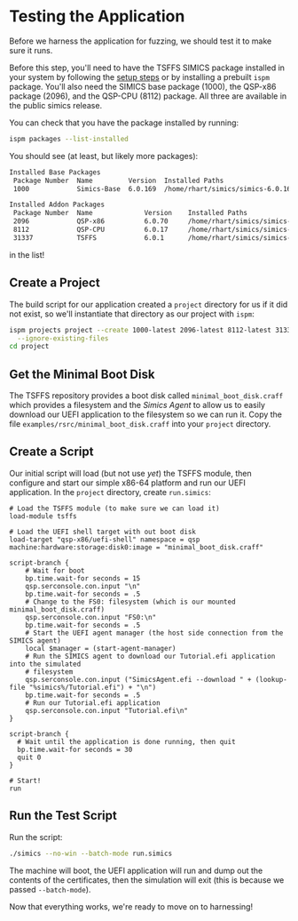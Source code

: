 # Testing the Application

Before we harness the application for fuzzing, we should test it to make sure it runs.

Before this step, you'll need to have the TSFFS SIMICS package installed in your system
by following the [setup steps](../setup/README.md) or by installing a prebuilt `ispm`
package. You'll also need the SIMICS base package (1000), the QSP-x86 package (2096),
and the QSP-CPU (8112) package. All three are available in the public simics release.

You can check that you have the package installed by running:

```sh
ispm packages --list-installed
```

You should see (at least, but likely more packages):

```txt
Installed Base Packages
 Package Number  Name         Version  Installed Paths
 1000            Simics-Base  6.0.169  /home/rhart/simics/simics-6.0.169

Installed Addon Packages
 Package Number  Name             Version    Installed Paths
 2096            QSP-x86          6.0.70     /home/rhart/simics/simics-qsp-x86-6.0.70
 8112            QSP-CPU          6.0.17     /home/rhart/simics/simics-qsp-cpu-6.0.17
 31337           TSFFS            6.0.1      /home/rhart/simics/simics-tsffs-6.0.1
```

in the list!

## Create a Project

The build script for our application created a `project` directory for us if it did not
exist, so we'll instantiate that directory as our project with `ispm`:

```sh
ispm projects project --create 1000-latest 2096-latest 8112-latest 31337-latest \
  --ignore-existing-files
cd project
```

## Get the Minimal Boot Disk

The TSFFS repository provides a boot disk called `minimal_boot_disk.craff` which
provides a filesystem and the *Simics Agent* to allow us to easily download our UEFI
application to the filesystem so we can run it. Copy the file
`examples/rsrc/minimal_boot_disk.craff` into your `project` directory.

## Create a Script

Our initial script will load (but not use *yet*) the TSFFS module, then configure and
start our simple x86-64 platform and run our UEFI application. In the `project`
directory, create `run.simics`:

```simics
# Load the TSFFS module (to make sure we can load it)
load-module tsffs

# Load the UEFI shell target with out boot disk
load-target "qsp-x86/uefi-shell" namespace = qsp machine:hardware:storage:disk0:image = "minimal_boot_disk.craff"

script-branch {
    # Wait for boot
    bp.time.wait-for seconds = 15
    qsp.serconsole.con.input "\n"
    bp.time.wait-for seconds = .5
    # Change to the FS0: filesystem (which is our mounted minimal_boot_disk.craff)
    qsp.serconsole.con.input "FS0:\n"
    bp.time.wait-for seconds = .5
    # Start the UEFI agent manager (the host side connection from the SIMICS agent)
    local $manager = (start-agent-manager)
    # Run the SIMICS agent to download our Tutorial.efi application into the simulated
    # filesystem
    qsp.serconsole.con.input ("SimicsAgent.efi --download " + (lookup-file "%simics%/Tutorial.efi") + "\n")
    bp.time.wait-for seconds = .5
    # Run our Tutorial.efi application
    qsp.serconsole.con.input "Tutorial.efi\n"
}

script-branch {
  # Wait until the application is done running, then quit
  bp.time.wait-for seconds = 30
  quit 0
}

# Start!
run
```

## Run the Test Script

Run the script:

```sh
./simics --no-win --batch-mode run.simics
```

The machine will boot, the UEFI application will run and dump out the contents of the
certificates, then the simulation will exit (this is because we passed `--batch-mode`).

Now that everything works, we're ready to move on to harnessing!